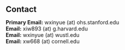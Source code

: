 <h1 id="contact"></h1>

<h2 style="margin: 60px 0px 10px;">Contact</h2>

<p>
<strong>Primary Email:</strong> <email>wxinyue (at) ohs.stanford.edu</email>
<br />
<strong>Email:</strong> <email>xiw893 (at) g.harvard.edu</email>
<br />
<strong>Email:</strong> <email>wxinyue (at) wustl.edu</email>
<br />
<strong>Email:</strong> <email>xw668 (at) cornell.edu</email>
